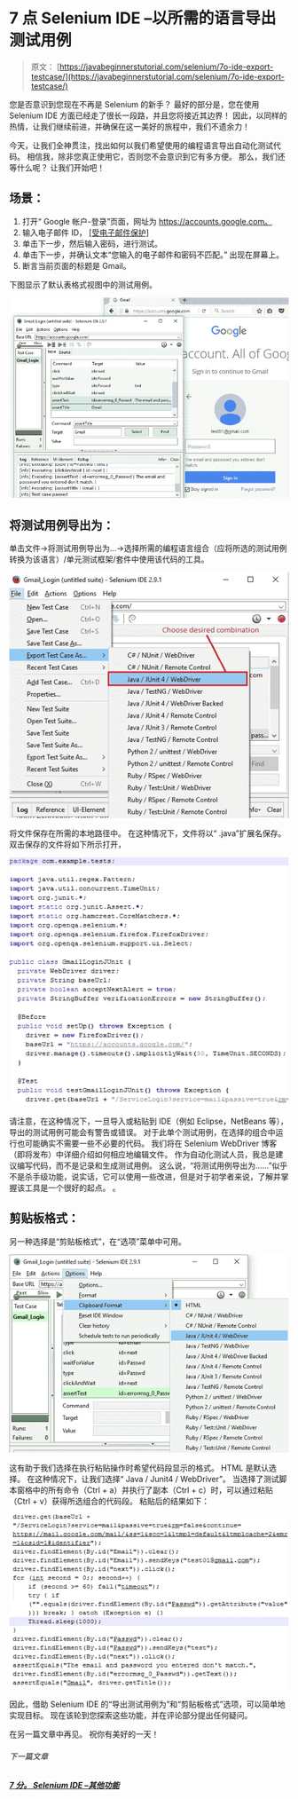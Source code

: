 # 7 点 Selenium IDE –以所需的语言导出测试用例

> 原文： [https://javabeginnerstutorial.com/selenium/7o-ide-export-testcase/](https://javabeginnerstutorial.com/selenium/7o-ide-export-testcase/)

您是否意识到您现在不再是 Selenium 的新手？ 最好的部分是，您在使用 Selenium IDE 方面已经走了很长一段路，并且您将接近其边界！ 因此，以同样的热情，让我们继续前进，并确保在这一美好的旅程中，我们不遗余力！

今天，让我们全神贯注，找出如何以我们希望使用的编程语言导出自动化测试代码。 相信我，除非您真正使用它，否则您不会意识到它有多方便。 那么，我们还等什么呢？ 让我们开始吧！

## 场景：

1.  打开“ Google 帐户-登录”页面，网址为 https://accounts.google.com。
2.  输入电子邮件 ID， [[受电子邮件保护]](/cdn-cgi/l/email-protection#c2b6a7b1b6f2f382a5afa3abaeeca1adaf)
3.  单击下一步，然后输入密码，进行测试。
4.  单击下一步，并确认文本“您输入的电子邮件和密码不匹配。” 出现在屏幕上。
5.  断言当前页面的标题是 Gmail。

下图显示了默认表格式视图中的测试用例。

![Table format](img/4b9c2ebefe05460116ff34c1b551f259.png)

## 将测试用例导出为：

单击文件->将测试用例导出为...->选择所需的编程语言组合（应将所选的测试用例转换为该语言）/单元测试框架/套件中使用该代码的工具。

![Export_testcase](img/8fbf1151be08c75f8f0a6ba19ad7ef4e.png)

将文件保存在所需的本地路径中。 在这种情况下，文件将以“ .java”扩展名保存。 双击保存的文件将如下所示打开，

![Junit_Code](img/af4c4bc2e809c875438fa77171f0e5cc.png)

请注意，在这种情况下，一旦导入或粘贴到 IDE（例如 Eclipse，NetBeans 等），导出的测试用例可能会有警告或错误。 对于此单个测试用例，在选择的组合中运行也可能确实不需要一些不必要的代码。 我们将在 Selenium WebDriver 博客（即将发布）中详细介绍如何相应地编辑文件。 作为自动化测试人员，我总是建议编写代码，而不是记录和生成测试用例。 这么说，“将测试用例导出为……”似乎不是杀手级功能，说实话，它可以使用一些改进，但是对于初学者来说，了解并掌握该工具是一个很好的起点。 。

## 剪贴板格式：

另一种选择是“剪贴板格式”，在“选项”菜单中可用。

![Export_ClipboardFormat](img/7fdb1098ff7c2b4f232d4176463bb8c7.png)

这有助于我们选择在执行粘贴操作时希望代码段显示的格式。 HTML 是默认选择。 在这种情况下，让我们选择“ Java / Junit4 / WebDriver”。 当选择了测试脚本窗格中的所有命令（Ctrl + a）并执行了副本（Ctrl + c）时，可以通过粘贴（Ctrl + v）获得所选组合的代码段。 粘贴后的结果如下：

![Clipboard code](img/37405f60a9feaecaa0e044fc3d9ce581.png)

因此，借助 Selenium IDE 的“导出测试用例为”和“剪贴板格式”选项，可以简单地实现目标。 现在该轮到您探索这些功能，并在评论部分提出任何疑问。

在另一篇文章中再见。 祝你有美好的一天！

###### 下一篇文章

##### [7 分。 Selenium IDE –其他功能](https://javabeginnerstutorial.com/selenium/7p-ide-features/ "7p. Selenium IDE – Other Features")